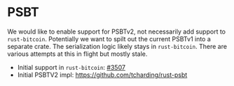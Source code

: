 # PSBT

We would like to enable support for PSBTv2, not necessarily add support to `rust-bitcoin`.
Potentially we want to spilt out the current PSBTv1 into a separate crate. The serialization logic
likely stays in `rust-bitcoin`. There are various attempts at this in flight but mostly stale.

* Initial support in `rust-bitcoin`: [#3507](https://github.com/rust-bitcoin/rust-bitcoin/pull/3507)
* Initial PSBTV2 impl: https://github.com/tcharding/rust-psbt
